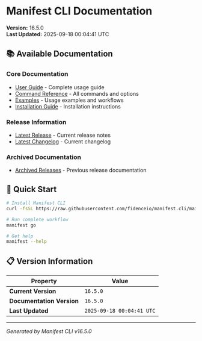 # Manifest CLI Documentation

**Version:** 16.5.0  
**Last Updated:** 2025-09-18 00:04:41 UTC

## 📚 Available Documentation

### Core Documentation
- [User Guide](USER_GUIDE.md) - Complete usage guide
- [Command Reference](COMMAND_REFERENCE.md) - All commands and options
- [Examples](EXAMPLES.md) - Usage examples and workflows
- [Installation Guide](INSTALLATION.md) - Installation instructions

### Release Information
- [Latest Release](RELEASE_v16.5.0.md) - Current release notes
- [Latest Changelog](CHANGELOG_v16.5.0.md) - Current changelog

### Archived Documentation
- [Archived Releases](zArchive/) - Previous release documentation

## 🚀 Quick Start

```bash
# Install Manifest CLI
curl -fsSL https://raw.githubusercontent.com/fidenceio/manifest.cli/main/install-cli.sh | bash

# Run complete workflow
manifest go

# Get help
manifest --help
```

## 📋 Version Information

| Property | Value |
|----------|-------|
| **Current Version** | `16.5.0` |
| **Documentation Version** | `16.5.0` |
| **Last Updated** | `2025-09-18 00:04:41 UTC` |

---
*Generated by Manifest CLI v16.5.0*
